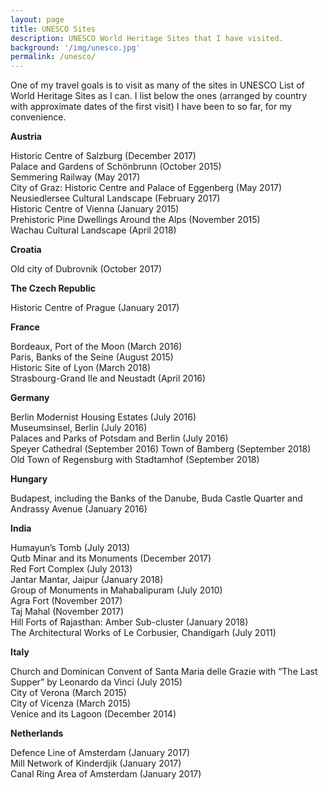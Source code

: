 ```yaml
---
layout: page
title: UNESCO Sites
description: UNESCO World Heritage Sites that I have visited.
background: '/img/unesco.jpg'
permalink: /unesco/
---
```


One of my travel goals is to visit as many of the sites in UNESCO List of World Heritage Sites as I can. I list below the ones (arranged by country with approximate dates of the first visit) I have been to so far, for my convenience.

**Austria**

Historic Centre of Salzburg (December 2017)  
Palace and Gardens of Schönbrunn (October 2015)  
Semmering Railway (May 2017)  
City of Graz: Historic Centre and Palace of Eggenberg (May 2017)  
Neusiedlersee Cultural Landscape (February 2017)  
Historic Centre of Vienna (January 2015)  
Prehistoric Pine Dwellings Around the Alps (November 2015)  
Wachau Cultural Landscape (April 2018)

**Croatia**

Old city of Dubrovnik (October 2017)

**The Czech Republic**

Historic Centre of Prague (January 2017)

**France**

Bordeaux, Port of the Moon (March 2016)  
Paris, Banks of the Seine (August 2015)  
Historic Site of Lyon (March 2018)  
Strasbourg-Grand Ile and Neustadt (April 2016)

**Germany**

Berlin Modernist Housing Estates (July 2016)  
Museumsinsel, Berlin (July 2016)  
Palaces and Parks of Potsdam and Berlin (July 2016)  
Speyer Cathedral (September 2016)
Town of Bamberg (September 2018)
Old Town of Regensburg with Stadtamhof (September 2018)

**Hungary**

Budapest, including the Banks of the Danube, Buda Castle Quarter and Andrassy Avenue (January 2016)

**India**

Humayun’s Tomb (July 2013)  
Qutb Minar and its Monuments (December 2017)  
Red Fort Complex (July 2013)  
Jantar Mantar, Jaipur (January 2018)  
Group of Monuments in Mahabalipuram (July 2010)  
Agra Fort (November 2017)  
Taj Mahal (November 2017)  
Hill Forts of Rajasthan: Amber Sub-cluster (January 2018)  
The Architectural Works of Le Corbusier, Chandigarh (July 2011)

**Italy**

Church and Dominican Convent of Santa Maria delle Grazie with “The Last Supper” by Leonardo da Vinci (July 2015)  
City of Verona (March 2015)  
City of Vicenza (March 2015)  
Venice and its Lagoon (December 2014)

**Netherlands**

Defence Line of Amsterdam (January 2017)  
Mill Network of Kinderdjik (January 2017)  
Canal Ring Area of Amsterdam (January 2017)
